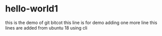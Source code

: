 # hello-world1
this is the demo of git
bitcot this line is for demo
adding one more line 
this lines are added from ubuntu 18 using cli
